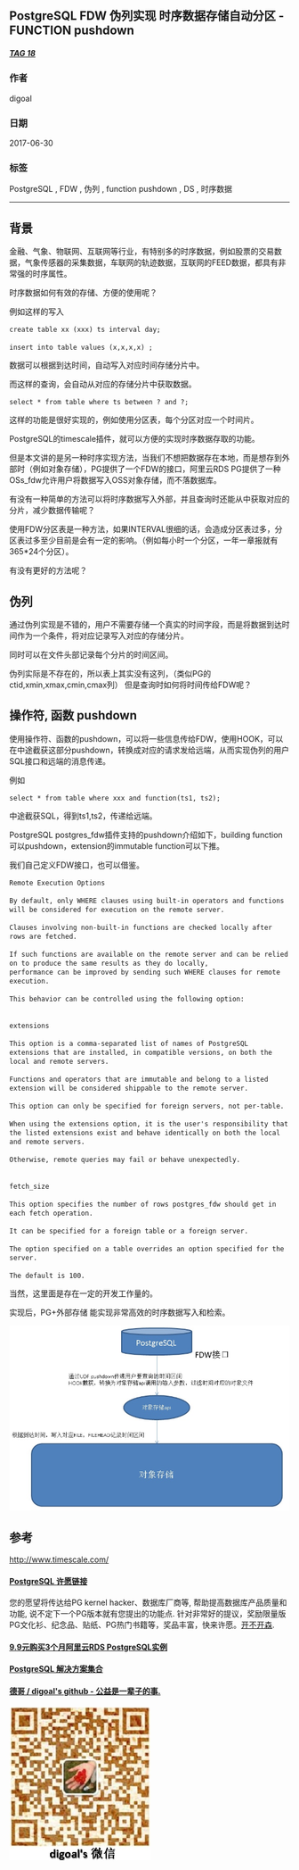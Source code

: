 ## PostgreSQL FDW 伪列实现 时序数据存储自动分区 - FUNCTION pushdown  
##### [TAG 18](../class/18.md)
                
### 作者              
digoal              
              
### 日期              
2017-06-30              
              
### 标签              
PostgreSQL , FDW , 伪列 , function pushdown , DS , 时序数据         
              
----              
              
## 背景   
金融、气象、物联网、互联网等行业，有特别多的时序数据，例如股票的交易数据，气象传感器的采集数据，车联网的轨迹数据，互联网的FEED数据，都具有非常强的时序属性。  
  
时序数据如何有效的存储、方便的使用呢？  
  
例如这样的写入  
  
```  
create table xx (xxx) ts interval day;  
  
insert into table values (x,x,x,x) ;   
```  
  
数据可以根据到达时间，自动写入对应时间存储分片中。  
  
而这样的查询，会自动从对应的存储分片中获取数据。  
  
```  
select * from table where ts between ? and ?;  
```  
  
这样的功能是很好实现的，例如使用分区表，每个分区对应一个时间片。  
  
PostgreSQL的timescale插件，就可以方便的实现时序数据存取的功能。  
  
但是本文讲的是另一种时序实现方法，当我们不想把数据存在本地，而是想存到外部时（例如对象存储），PG提供了一个FDW的接口，阿里云RDS PG提供了一种OSs_fdw允许用户将数据写入OSS对象存储，而不落数据库。  
  
有没有一种简单的方法可以将时序数据写入外部，并且查询时还能从中获取对应的分片，减少数据传输呢？  
  
使用FDW分区表是一种方法，如果INTERVAL很细的话，会造成分区表过多，分区表过多至少目前是会有一定的影响。（例如每小时一个分区，一年一章报就有365*24个分区）。  
  
有没有更好的方法呢？  
  
## 伪列  
  
通过伪列实现是不错的，用户不需要存储一个真实的时间字段，而是将数据到达时间作为一个条件，将对应记录写入对应的存储分片。  
  
同时可以在文件头部记录每个分片的时间区间。  
  
伪列实际是不存在的，所以表上其实没有这列，（类似PG的ctid,xmin,xmax,cmin,cmax列） 但是查询时如何将时间传给FDW呢？  
  
## 操作符, 函数 pushdown  
使用操作符、函数的pushdown，可以将一些信息传给FDW，使用HOOK，可以在中途截获这部分pushdown，转换成对应的请求发给远端，从而实现伪列的用户SQL接口和远端的消息传递。  
  
例如  
  
```  
select * from table where xxx and function(ts1, ts2);  
```  
  
中途截获SQL，得到ts1,ts2，传递给远端。  
  
PostgreSQL postgres_fdw插件支持的pushdown介绍如下，building function可以pushdown，extension的immutable function可以下推。  
  
我们自己定义FDW接口，也可以借鉴。  
  
```  
Remote Execution Options  
  
By default, only WHERE clauses using built-in operators and functions will be considered for execution on the remote server.   
  
Clauses involving non-built-in functions are checked locally after rows are fetched.   
  
If such functions are available on the remote server and can be relied on to produce the same results as they do locally,   
performance can be improved by sending such WHERE clauses for remote execution.   
  
This behavior can be controlled using the following option:  
  
  
extensions  
  
This option is a comma-separated list of names of PostgreSQL extensions that are installed, in compatible versions, on both the local and remote servers.   
  
Functions and operators that are immutable and belong to a listed extension will be considered shippable to the remote server.   
  
This option can only be specified for foreign servers, not per-table.  
  
When using the extensions option, it is the user's responsibility that the listed extensions exist and behave identically on both the local and remote servers.   
  
Otherwise, remote queries may fail or behave unexpectedly.  
  
  
fetch_size  
  
This option specifies the number of rows postgres_fdw should get in each fetch operation.   
  
It can be specified for a foreign table or a foreign server.   
  
The option specified on a table overrides an option specified for the server.   
  
The default is 100.  
```  
  
当然，这里面是存在一定的开发工作量的。  
  
实现后，PG+外部存储 能实现非常高效的时序数据写入和检索。  
  
![pic](20170702_01_pic_001.jpg)  
  
## 参考  
http://www.timescale.com/  
  
  
  
  
  
  
  
  
  
  
  
  
  
  
  
  
  
  
  
  
  
  
  
  
  
  
  
  
  
  
  
  
  
  
  
  
  
  
  
  
  
  
  
  
  
  
  
  
  
  
  
  
  
  
  
  
  
  
  
  
  
  
  
  
  
  
  
  
  
  
  
  
  
  
#### [PostgreSQL 许愿链接](https://github.com/digoal/blog/issues/76 "269ac3d1c492e938c0191101c7238216")
您的愿望将传达给PG kernel hacker、数据库厂商等, 帮助提高数据库产品质量和功能, 说不定下一个PG版本就有您提出的功能点. 针对非常好的提议，奖励限量版PG文化衫、纪念品、贴纸、PG热门书籍等，奖品丰富，快来许愿。[开不开森](https://github.com/digoal/blog/issues/76 "269ac3d1c492e938c0191101c7238216").  
  
  
#### [9.9元购买3个月阿里云RDS PostgreSQL实例](https://www.aliyun.com/database/postgresqlactivity "57258f76c37864c6e6d23383d05714ea")
  
  
#### [PostgreSQL 解决方案集合](https://yq.aliyun.com/topic/118 "40cff096e9ed7122c512b35d8561d9c8")
  
  
#### [德哥 / digoal's github - 公益是一辈子的事.](https://github.com/digoal/blog/blob/master/README.md "22709685feb7cab07d30f30387f0a9ae")
  
  
![digoal's wechat](../pic/digoal_weixin.jpg "f7ad92eeba24523fd47a6e1a0e691b59")
  
